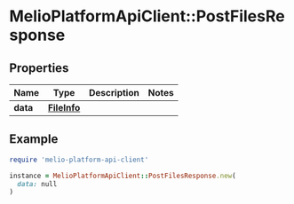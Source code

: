 # MelioPlatformApiClient::PostFilesResponse

## Properties

| Name | Type | Description | Notes |
| ---- | ---- | ----------- | ----- |
| **data** | [**FileInfo**](FileInfo.md) |  |  |

## Example

```ruby
require 'melio-platform-api-client'

instance = MelioPlatformApiClient::PostFilesResponse.new(
  data: null
)
```

